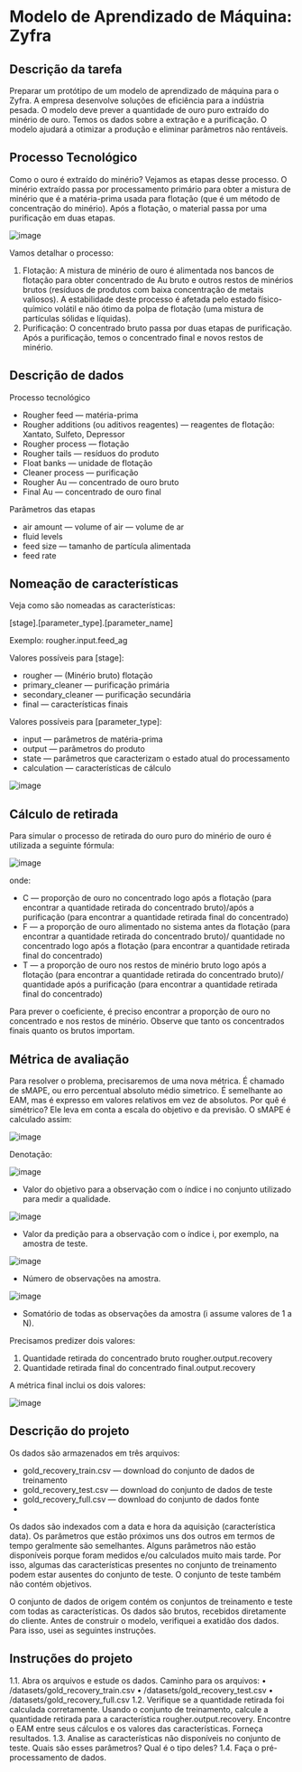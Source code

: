 # Modelo de Aprendizado de Máquina: Zyfra

## Descrição da tarefa
Preparar um protótipo de um modelo de aprendizado de máquina para o Zyfra. A empresa desenvolve soluções de eficiência para a indústria pesada.
O modelo deve prever a quantidade de ouro puro extraído do minério de ouro. Temos os dados sobre a extração e a purificação.
O modelo ajudará a otimizar a produção e eliminar parâmetros não rentáveis.

## Processo Tecnológico
Como o ouro é extraído do minério? Vejamos as etapas desse processo.
O minério extraído passa por processamento primário para obter a mistura de minério que é a matéria-prima usada para flotação (que é um método de concentração do minério). Após a flotação, o material passa por uma purificação em duas etapas.

![image](https://github.com/danielbryksil/Model-de-aprendizado-de-maquina-Zyfra/assets/116821863/07abeb0b-3d84-412b-ad5f-9d9274151994)

Vamos detalhar o processo:
1. Flotação:
A mistura de minério de ouro é alimentada nos bancos de flotação para obter concentrado de Au bruto e outros restos de minérios brutos (resíduos de produtos com baixa concentração de metais valiosos).
A estabilidade deste processo é afetada pelo estado físico-químico volátil e não ótimo da polpa de flotação (uma mistura de partículas sólidas e líquidas).
2. Purificação:
O concentrado bruto passa por duas etapas de purificação. Após a purificação, temos o concentrado final e novos restos de minério.

## Descrição de dados
Processo tecnológico
-	Rougher feed — matéria-prima
-	Rougher additions (ou aditivos reagentes) — reagentes de flotação: Xantato, Sulfeto, Depressor
-	Rougher process — flotação
-	Rougher tails — resíduos do produto
-	Float banks — unidade de flotação
-	Cleaner process — purificação
-	Rougher Au — concentrado de ouro bruto
-	Final Au — concentrado de ouro final

Parâmetros das etapas
-	air amount — volume of air — volume de ar
-	fluid levels
-	feed size — tamanho de partícula alimentada
-	feed rate

## Nomeação de características
Veja como são nomeadas as características:

[stage].[parameter_type].[parameter_name]

Exemplo: rougher.input.feed_ag

Valores possíveis para [stage]:
-	rougher — (Minério bruto) flotação
-	primary_cleaner — purificação primária
-	secondary_cleaner — purificação secundária
-	final — características finais
  
Valores possíveis para [parameter_type]:
-	input — parâmetros de matéria-prima
-	output — parâmetros do produto
-	state — parâmetros que caracterizam o estado atual do processamento
-	calculation — características de cálculo

![image](https://github.com/danielbryksil/Model-de-aprendizado-de-maquina-Zyfra/assets/116821863/5716460e-061f-4929-a3a2-ef068925871e)

## Cálculo de retirada
Para simular o processo de retirada do ouro puro do minério de ouro é utilizada a seguinte fórmula:

![image](https://github.com/danielbryksil/Model-de-aprendizado-de-maquina-Zyfra/assets/116821863/b55542cb-ed16-4bd3-871f-620c2f86010c)

onde:
-	C — proporção de ouro no concentrado logo após a flotação (para encontrar a quantidade retirada do concentrado bruto)/após a purificação (para encontrar a quantidade retirada final do concentrado)
-	F — a proporção de ouro alimentado no sistema antes da flotação (para encontrar a quantidade retirada do concentrado bruto)/ quantidade no concentrado logo após a flotação (para encontrar a quantidade retirada final do concentrado)
-	T — a proporção de ouro nos restos de minério bruto logo após a flotação (para encontrar a quantidade retirada do concentrado bruto)/ quantidade após a purificação (para encontrar a quantidade retirada final do concentrado)

Para prever o coeficiente, é preciso  encontrar a proporção de ouro no concentrado e nos restos de minério. Observe que tanto os concentrados finais quanto os brutos importam.

## Métrica de avaliação
Para resolver o problema, precisaremos de uma nova métrica. É chamado de sMAPE, ou erro percentual absoluto médio simetrico.
É semelhante ao EAM, mas é expresso em valores relativos em vez de absolutos. Por quê é simétrico? Ele leva em conta a escala do objetivo e da previsão.
O sMAPE é calculado assim:

![image](https://github.com/danielbryksil/Model-de-aprendizado-de-maquina-Zyfra/assets/116821863/2576e1fa-dffc-4189-a705-380a2476ab8b)

Denotação:

![image](https://github.com/danielbryksil/Model-de-aprendizado-de-maquina-Zyfra/assets/116821863/2462d2ce-ae0a-441c-8307-4617b5e7d976)

-	Valor do objetivo para a observação com o índice i no conjunto utilizado para medir a qualidade.
  
![image](https://github.com/danielbryksil/Model-de-aprendizado-de-maquina-Zyfra/assets/116821863/3cbf4bc4-7375-47f4-a982-1f034fddef4b)

-	Valor da predição para a observação com o índice i, por exemplo, na amostra de teste.
  
![image](https://github.com/danielbryksil/Model-de-aprendizado-de-maquina-Zyfra/assets/116821863/5b88c877-bcb9-434b-ac16-1f98a68d2c73)

- Número de observações na amostra.
  
![image](https://github.com/danielbryksil/Model-de-aprendizado-de-maquina-Zyfra/assets/116821863/dcf99e98-ff37-489a-9ef6-50f7c8a3adfd)

-	Somatório de todas as observações da amostra (i assume valores de 1 a N).
  
Precisamos predizer dois valores:
1.	Quantidade retirada do concentrado bruto rougher.output.recovery
2.	Quantidade retirada final do concentrado final.output.recovery

A métrica final inclui os dois valores:

![image](https://github.com/danielbryksil/Model-de-aprendizado-de-maquina-Zyfra/assets/116821863/fbc4feb9-ac4e-41b5-9e5e-4e881a5a9c8f)

## Descrição do projeto

Os dados são armazenados em três arquivos:
-	gold_recovery_train.csv — download do conjunto de dados de treinamento
-	gold_recovery_test.csv — download do conjunto de dados de teste
-	gold_recovery_full.csv — download do conjunto de dados fonte
-	
Os dados são indexados com a data e hora da aquisição (característica data). Os parâmetros que estão próximos uns dos outros em termos de tempo geralmente são semelhantes.
Alguns parâmetros não estão disponíveis porque foram medidos e/ou calculados muito mais tarde. Por isso, algumas das características presentes no conjunto de treinamento podem estar ausentes do conjunto de teste. O conjunto de teste também não contém objetivos.

O conjunto de dados de origem contém os conjuntos de treinamento e teste com todas as características.
Os dados são brutos, recebidos diretamente do cliente. Antes de construir o modelo, verifiquei a exatidão dos dados. Para isso, usei as seguintes instruções.

## Instruções do projeto
1.1. Abra os arquivos e estude os dados.
Caminho para os arquivos:
•	/datasets/gold_recovery_train.csv
•	/datasets/gold_recovery_test.csv
•	/datasets/gold_recovery_full.csv
1.2. Verifique se a quantidade retirada foi calculada corretamente. Usando o conjunto de treinamento, calcule a quantidade retirada para a característica rougher.output.recovery. Encontre o EAM entre seus cálculos e os valores das características. Forneça resultados.
1.3. Analise as características não disponíveis no conjunto de teste. Quais são esses parâmetros? Qual é o tipo deles?
1.4. Faça o pré-processamento de dados.








